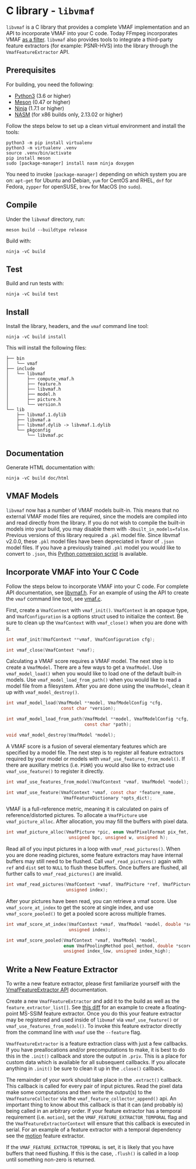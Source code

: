 # C library - `libvmaf`

`libvmaf` is a C library that provides a complete VMAF implementation and an API to incorporate VMAF into your C code. Today FFmpeg incorporates VMAF [as a filter](../resource/doc/ffmpeg.md). `libvmaf` also provides tools to integrate a third-party feature extractors (for example: PSNR-HVS) into the library through the `VmafFeatureExtractor` API.

## Prerequisites

For building, you need the following:

- [Python3](https://www.python.org/download/releases/3.0/) (3.6 or higher)
- [Meson](https://mesonbuild.com/) (0.47 or higher)
- [Ninja](https://ninja-build.org/) (1.7.1 or higher)
- [NASM](https://www.nasm.us/) (for x86 builds only, 2.13.02 or higher)

Follow the steps below to set up a clean virtual environment and install the tools:
```
python3 -m pip install virtualenv
python3 -m virtualenv .venv
source .venv/bin/activate
pip install meson
sudo [package-manager] install nasm ninja doxygen
```
You need to invoke `[package-manager]` depending on which system you are on: `apt-get` for Ubuntu and Debian, `yum` for CentOS and RHEL, `dnf` for Fedora, `zypper` for openSUSE, `brew` for MacOS (no `sudo`).

## Compile

Under the `libvmaf` directory, run:

```
meson build --buildtype release
```

Build with:

```
ninja -vC build
```

## Test

Build and run tests with:

```
ninja -vC build test
```

## Install

Install the library, headers, and the `vmaf` command line tool:

```
ninja -vC build install
```

This will install the following files:

```
├── bin
│   └── vmaf
├── include
│   └── libvmaf
│       ├── compute_vmaf.h
│       ├── feature.h
│       ├── libvmaf.h
│       ├── model.h
│       ├── picture.h
│       └── version.h
└── lib
    ├── libvmaf.1.dylib
    ├── libvmaf.a
    ├── libvmaf.dylib -> libvmaf.1.dylib
    └── pkgconfig
        └── libvmaf.pc
```

## Documentation

Generate HTML documentation with:

```
ninja -vC build doc/html
```

## VMAF Models

`libvmaf` now has a number of VMAF models built-in. This means that no external VMAF model files are required, since the models are compiled into and read directly from the library. If you do not wish to compile the built-in models into your build, you may disable them with `-Dbuilt_in_models=false`. Previous versions of this library required a `.pkl` model file. Since libvmaf v2.0.0, these `.pkl` model files have been depreciated in favor of `.json` model files. If you have a previously trained `.pkl` model you would like to convert to `.json`, this [Python conversion script](../python/vmaf/script/convert_model_from_pkl_to_json.py) is available. 

## Incorporate VMAF into Your C Code

Follow the steps below to incorporate VMAF into your C code. For complete API documentation, see [libvmaf.h](include/libvmaf/libvmaf.h). For an example of using the API to create the `vmaf` command line tool, see [vmaf.c](tools/vmaf.c).


First, create a `VmafContext` with `vmaf_init()`. `VmafContext` is an opaque type, and `VmafConfiguration` is a options struct used to initialize the context. Be sure to clean up the `VmafContext` with `vmaf_close()` when you are done with it.

```c
int vmaf_init(VmafContext **vmaf, VmafConfiguration cfg);

int vmaf_close(VmafContext *vmaf);
```

Calculating a VMAF score requires a VMAF model. The next step is to create a `VmafModel`. There are a few ways to get a `VmafModel`. Use `vmaf_model_load()` when you would like to load one of the default built-in models. Use `vmaf_model_load_from_path()` when you would like to read a model file from a filesystem. After you are done using the `VmafModel`, clean it up with `vmaf_model_destroy()`.

```c
int vmaf_model_load(VmafModel **model, VmafModelConfig *cfg,
                     const char *version);

int vmaf_model_load_from_path(VmafModel **model, VmafModelConfig *cfg,
                              const char *path);

void vmaf_model_destroy(VmafModel *model);
```


A VMAF score is a fusion of several elementary features which are specified by a model file. The next step is to register all feature extractors required by your model or models with `vmaf_use_features_from_model()`. If there are auxillary metrics (i.e. `PSNR`) you would also like to extract use `vmaf_use_feature()` to register it directly.

```c
int vmaf_use_features_from_model(VmafContext *vmaf, VmafModel *model);

int vmaf_use_feature(VmafContext *vmaf, const char *feature_name,
                      VmafFeatureDictionary *opts_dict);
```

VMAF is a full-reference metric, meaning it is calculated on pairs of reference/distorted pictures. To allocate a `VmafPicture` use `vmaf_picture_alloc`. After allocation, you may fill the buffers with pixel data.

```c
int vmaf_picture_alloc(VmafPicture *pic, enum VmafPixelFormat pix_fmt,
                        unsigned bpc, unsigned w, unsigned h);
```

Read all of you input pictures in a loop with `vmaf_read_pictures()`. When you are done reading pictures, some feature extractors may have internal buffers may still need to be flushed. Call `vmaf_read_pictures()` again with `ref` and `dist` set to `NULL` to flush these buffers. Once buffers are flushed, all further calls to `vmaf_read_pictures()` are invalid.

```c
int vmaf_read_pictures(VmafContext *vmaf, VmafPicture *ref, VmafPicture *dist,
                       unsigned index);
```

After your pictures have been read, you can retrieve a vmaf score. Use `vmaf_score_at_index` to get the score at single index, and use `vmaf_score_pooled()` to get a pooled score across multiple frames.

```c
int vmaf_score_at_index(VmafContext *vmaf, VmafModel *model, double *score,
                        unsigned index);

int vmaf_score_pooled(VmafContext *vmaf, VmafModel *model,
                      enum VmafPoolingMethod pool_method, double *score,
                      unsigned index_low, unsigned index_high);
```

## Write a New Feature Extractor

To write a new feature extractor, please first familiarize yourself with the [VmafFeatureExtractor API](https://github.com/Netflix/vmaf/blob/master/libvmaf/src/feature/feature_extractor.h#L36-L87) documentation.

Create a new `VmafFeatureExtractor` and add it to the build as well as the `feature_extractor_list[]`. See [this diff](https://github.com/Netflix/vmaf/commit/fd3c79697c7e06586aa5b9cda8db0d9aedfd70c5) for an example to create a floating-point MS-SSIM feature extractor. Once you do this your feature extractor may be registered and used inside of `libvmaf` via `vmaf_use_feature()` or `vmaf_use_features_from_model()`. To invoke this feature extractor directly from the command line with `vmaf` use the `--feature` flag.

`VmafFeatureExtractor` is a feature extraction class with just a few callbacks. If you have preallocations and/or precomputations to make, it is best to do this in the `.init()` callback and store the output in `.priv`.  This is a place for custom data which is available for all subsequent callbacks. If you allocate anything in `.init()` be sure to clean it up in the `.close()` callback.

The remainder of your work should take place in the `.extract()` callback. This callback is called for every pair of input pictures. Read the pixel data make some computations and then write the output(s) to the `VmafFeatureCollector` via the `vmaf_feature_collector_append()` api. An important thing to know about this callback is that it can (and probably is) being called in an arbitrary order. If your feature extractor has a temporal requirement (i.e. `motion`), set the `VMAF_FEATURE_EXTRACTOR_TEMPORAL` flag and the `VmafFeatureExtractorContext` will ensure that this callback is executed in serial. For an example of a feature extractor with a temporal dependency see the [motion](https://github.com/Netflix/vmaf/blob/master/libvmaf/src/feature/integer_motion.c) feature extractor.

If the `VMAF_FEATURE_EXTRACTOR_TEMPORAL` is set, it is likely that you have buffers that need flushing. If this is the case, `.flush()` is called in a loop until something non-zero is returned.
